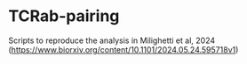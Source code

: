 # TCRab-pairing
Scripts to reproduce the analysis in Milighetti et al, 2024 (https://www.biorxiv.org/content/10.1101/2024.05.24.595718v1)
